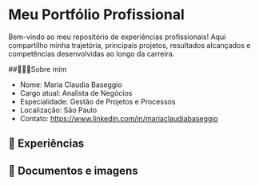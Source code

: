 # Meu Portfólio Profissional

Bem-vindo ao meu repositório de experiências profissionais! Aqui compartilho minha trajetória, principais projetos, resultados alcançados e competências desenvolvidas ao longo da carreira.

##🙎🏼‍♀️Sobre mim
- Nome: Maria Claudia Baseggio
- Cargo atual: Analista de Negócios
- Especialidade: Gestão de Projetos e Processos
- Localização: São Paulo
- Contato: https://www.linkedin.com/in/mariaclaudiabaseggio

## 📌 Experiências


## 📂 Documentos e imagens

